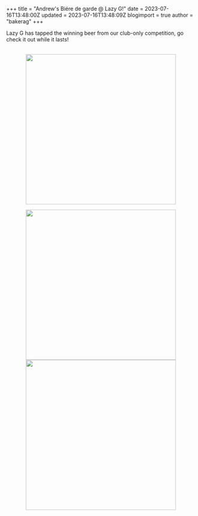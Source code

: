 +++
title = "Andrew's Biére de garde @ Lazy G!"
date = 2023-07-16T13:48:00Z
updated = 2023-07-16T13:48:09Z
blogimport = true 
author = "bakerag"
+++

Lazy G has tapped the winning beer from our club-only competition, go check it out while it lasts!<div><br></div><div><div class="separator" style="clear: both; text-align: center;">
  <a href="https://blogger.googleusercontent.com/img/a/AVvXsEhWcMyycfjZIpyDWNvypCSgBVpPWBVAGaFbwxy76lu5fbH2mOneanyRwx-2rKRaiX5jnr7-Xj829AwP2lsLfYXmndNu-C5kXsN6P9-6SxP8yzYzO6pNWzQ3YUqw5Op0zyMYP2ER3KeS8VcbxpD8ykz0OWwnmz6R3MsgQ5uF25hTz_sdQz6EipCNAyLVdoW1" imageanchor="1" style="margin-left: 1em; margin-right: 1em;">
    <img border="0"   src="https://blogger.googleusercontent.com/img/a/AVvXsEhWcMyycfjZIpyDWNvypCSgBVpPWBVAGaFbwxy76lu5fbH2mOneanyRwx-2rKRaiX5jnr7-Xj829AwP2lsLfYXmndNu-C5kXsN6P9-6SxP8yzYzO6pNWzQ3YUqw5Op0zyMYP2ER3KeS8VcbxpD8ykz0OWwnmz6R3MsgQ5uF25hTz_sdQz6EipCNAyLVdoW1" width="400">
  </a>
</div><div class="separator" style="clear: both; text-align: center;">
  <a href="https://blogger.googleusercontent.com/img/a/AVvXsEi2xBlFyJGwKhHF91jjetha4DNJzR9cdy15YMRZfw1Zr_jka1c-3_SjVnqJkEZwSjFvn31nRKZjN8WHhfzlkgdavX2v8oPfiqzLdhwOlgaQqCyyogJldlL4yIMu0W-bER8rwpoanbxghsdoyiGfU9mErpvYCZo7Rf9tRTaIRWAjZgJuFPsxm2xJNdIK3uJJ" imageanchor="1" style="margin-left: 1em; margin-right: 1em;">
    <img border="0"   src="https://blogger.googleusercontent.com/img/a/AVvXsEi2xBlFyJGwKhHF91jjetha4DNJzR9cdy15YMRZfw1Zr_jka1c-3_SjVnqJkEZwSjFvn31nRKZjN8WHhfzlkgdavX2v8oPfiqzLdhwOlgaQqCyyogJldlL4yIMu0W-bER8rwpoanbxghsdoyiGfU9mErpvYCZo7Rf9tRTaIRWAjZgJuFPsxm2xJNdIK3uJJ" width="400">
  </a>
</div><div class="separator" style="clear: both; text-align: center;">
  <a href="https://blogger.googleusercontent.com/img/a/AVvXsEgWM7aC87NqfRvyBuiW7dp_2DffWp0XbN3uRWmIlKwWdZE15LR9lzN6mtgdELolJnvxVlFbw0pzCc6Ucy-YjR82QVs2gN3SaMLC6g8rgHr9qqiCKYPdHw3fum_ge7n--s5ROEcwLSJH0esD9c3TBCmQzqMTVEFV91PYabNMQs92JDjkzgxDZF93XlDZ5B_I" imageanchor="1" style="margin-left: 1em; margin-right: 1em;">
    <img border="0"   src="https://blogger.googleusercontent.com/img/a/AVvXsEgWM7aC87NqfRvyBuiW7dp_2DffWp0XbN3uRWmIlKwWdZE15LR9lzN6mtgdELolJnvxVlFbw0pzCc6Ucy-YjR82QVs2gN3SaMLC6g8rgHr9qqiCKYPdHw3fum_ge7n--s5ROEcwLSJH0esD9c3TBCmQzqMTVEFV91PYabNMQs92JDjkzgxDZF93XlDZ5B_I" width="400">
  </a>
</div><br></div>
